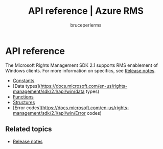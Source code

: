 ﻿---
# required metadata

title: API reference | Azure RMS
description: The Microsoft Rights Management SDK 2.1 supports RMS enablement of Windows clients.
keywords:
author: bruceperlerms
manager: mbaldwin
ms.date: 06/13/2016
ms.topic: article
ms.prod: azure
ms.service: rights-management
ms.technology: techgroup-identity
ms.assetid: 6dcfa840-026b-4728-b53c-2c9c730fcf84
# optional metadata

#ROBOTS:
audience: developer
#ms.devlang:
ms.reviewer: shubhamp
ms.suite: ems
#ms.tgt_pltfrm:
#ms.custom:

---

# API reference

The Microsoft Rights Management SDK 2.1 supports RMS enablement of Windows clients. For more information on specifics, see [Release notes](release-notes-rtm.md).

- [Constants](https://docs.microsoft.com/en-us/rights-management/sdk/2.1/api/win/constants)
- [Data types](https://docs.microsoft.com/en-us/rights-management/sdk/2.1/api/win/data types)
- [Functions](https://docs.microsoft.com/en-us/rights-management/sdk/2.1/api/win/functions)
- [Structures](https://docs.microsoft.com/en-us/rights-management/sdk/2.1/api/win/structures)
- [Error codes](https://docs.microsoft.com/en-us/rights-management/sdk/2.1/api/win/Error codes)



## Related topics

* [Release notes](release-notes-rtm.md)
 

 

